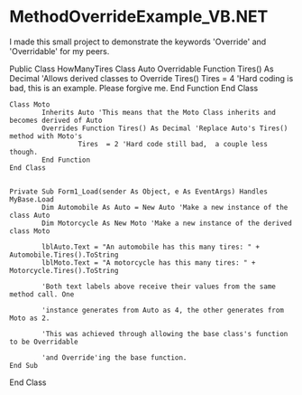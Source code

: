 # MethodOverrideExample_VB.NET
I made this small project to demonstrate the keywords 'Override' and 'Overridable' for my peers.

Public Class HowManyTires
    Class Auto
            Overridable Function Tires() As Decimal 'Allows derived classes to Override Tires()
                     Tires = 4 'Hard coding is bad, this is an example. Please forgive me.
            End Function
    End Class


    Class Moto
            Inherits Auto 'This means that the Moto Class inherits and becomes derived of Auto
            Overrides Function Tires() As Decimal 'Replace Auto's Tires() method with Moto's
                     Tires  = 2 'Hard code still bad,  a couple less though.
            End Function
    End Class


    Private Sub Form1_Load(sender As Object, e As EventArgs) Handles MyBase.Load
            Dim Automobile As Auto = New Auto 'Make a new instance of the class Auto
            Dim Motorcycle As New Moto 'Make a new instance of the derived class Moto

            lblAuto.Text = "An automobile has this many tires: " + Automobile.Tires().ToString 
            lblMoto.Text = "A motorcycle has this many tires: " + Motorcycle.Tires().ToString

            'Both text labels above receive their values from the same method call. One

            'instance generates from Auto as 4, the other generates from Moto as 2. 

            'This was achieved through allowing the base class's function to be Overridable 

            'and Override'ing the base function.
    End Sub

End Class
